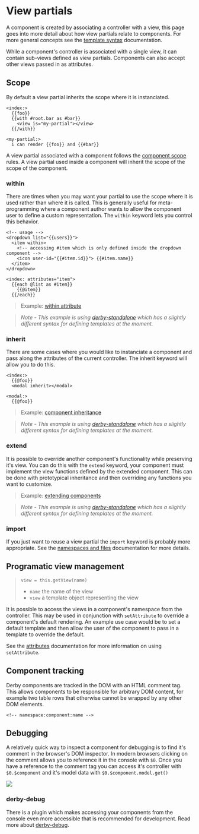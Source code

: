 # View partials

A component is created by associating a controller with a view, this page goes into more detail about how view partials relate to components. For more general concepts see the [template syntax](../views/template-syntax) documentation.

While a component's controller is associated with a single view, it can contain sub-views defined as view partials. Components can also accept other views passed in as attributes.

## Scope
By default a view partial inherits the scope where it is instanciated.  

```derby
<index:>
  {{foo}}
  {{with #root.bar as #bar}}
    <view is="my-partial"></view>
  {{/with}}

<my-partial:>
  i can render {{foo}} and {{#bar}}
```
A view partial associated with a component follows the [component scope](scope) rules. A view partial used inside a component will inherit the scope of the scope of the component.

### within

There are times when you may want your partial to use the scope where it is used rather than where it is called. This is generally useful for meta-programming where a component author wants to allow the component user to define a custom representation. The `within` keyword lets you control this behavior.

```derby
<!-- usage -->
<dropdown list="{{users}}">
  <item within>
    <!-- accessing #item which is only defined inside the dropdown component -->
    <icon user-id="{{#item.id}}"> {{#item.name}}
  </item>
</dropdown>

<index: attributes="item">
  {{each @list as #item}}
    {{@item}}
  {{/each}}
```

> Example: [within attribute](http://codepen.io/enjalot/pen/bNxOmO?editors=101)

> *Note - This example is using [derby-standalone](http://github.com/derbyjs/derby-standalone) which has a slightly different syntax for defining templates at the moment.*

### inherit
There are some cases where you would like to instanciate a component and pass along the attributes of the current controller. The inherit keyword will allow you to do this.

```derby
<index:>
  {{@foo}}
  <modal inherit></modal>

<modal:>
  {{@foo}}
```

> Example: [component inheritance](http://codepen.io/enjalot/pen/YPOdBY?editors=101)

> *Note - This example is using [derby-standalone](http://github.com/derbyjs/derby-standalone) which has a slightly different syntax for defining templates at the moment.*

### extend
It is possible to override another component's functionality while preserving it's view. 
You can do this with the `extend` keyword, your component must implement the view functions defined by the extended component.
This can be done with prototypical inheritance and then overriding any functions you want to customize.

> Example: [extending components](http://codepen.io/enjalot/pen/OPorGB?editors=101)

> *Note - This example is using [derby-standalone](http://github.com/derbyjs/derby-standalone) which has a slightly different syntax for defining templates at the moment.*


### import
If you just want to reuse a view partial the `import` keyword is probably more appropriate. See the [namespaces and files](../views/namespaces-and-files#structuring-views-in-multiple-files) documentation for more details.


## Programatic view management

> `view = this.getView(name)`
> * `name` the name of the view
> * `view` a template object representing the view 

It is possible to access the views in a component's namespace from the controller. This may be used in conjunction with `setAttribute` to override a component's default rendering.
An example use case would be to set a default template and then allow the user of the component to pass in a template to override the default.

See the [attributes](scope#attributes-vs-model-data) documentation for more information on using `setAttribute`.


## Component tracking
Derby components are tracked in the DOM with an HTML comment tag. This allows components to be responsible for arbitrary DOM content, for example two table rows that otherwise cannot be wrapped by any other DOM elements.

```derby
<!-- namespace:component:name -->
```

## Debugging

A relatively quick way to inspect a component for debugging is to find it's comment in the browser's DOM inspector. 
In modern browsers clicking on the comment allows you to reference it in the console with `$0`. 
Once you have a reference to the comment tag you can access it's controller with `$0.$component` and it's model data with `$0.$component.model.get()`

<img src="/images/docs/charts-debug.png">

### derby-debug
There is a plugin which makes accessing your components from the console even more accessible that is recommended for development.
Read more about [derby-debug](https://github.com/derbyjs/derby-debug).
